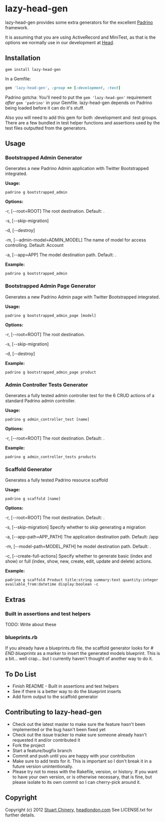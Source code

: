 # lazy-head-gen

lazy-head-gen provides some extra generators for the excellent [Padrino](https://github.com/padrino/padrino-framework) framework.

It is assuming that you are using ActiveRecord and MiniTest, as that is the options we normally use in our development at [Head](http://www.headlondon.com).

## Installation

```
gem install lazy-head-gen
```

In a Gemfile:

```ruby
gem 'lazy-head-gen', :group => [:development, :test]
```

Padrino gotcha: You'll need to put the `gem 'lazy-head-gen'` requirement *after* `gem 'padrino'` in your Gemfile.
lazy-head-gen depends on Padrino being loaded before it can do it's stuff.

Also you will need to add this gem for both :development and :test groups. There are a few bundled in test helper functions and assertions used by the test files outputted from the generators.

## Usage

### Bootstrapped Admin Generator

Generates a new Padrino Admin application with Twitter Bootstrapped integrated.

**Usage:**

```
padrino g bootstrapped_admin
```

**Options:**

-r, [--root=ROOT] The root destination. Default: .

-s, [--skip-migration]

-d, [--destroy]

-m, [--admin-model=ADMIN_MODEL] The name of model for access controlling. Default: Account

-a, [--app=APP] The model destination path. Default: .

**Example:**

```
padrino g bootstrapped_admin
```

### Bootstrapped Admin Page Generator

Generates a new Padrino Admin page with Twitter Bootstrapped integrated.

**Usage:**

```
padrino g bootstrapped_admin_page [model]
```

**Options:**

-r, [--root=ROOT] The root destination.

-s, [--skip-migration]

-d, [--destroy]

**Example:**

```
padrino g bootstrapped_admin_page product
```

### Admin Controller Tests Generator

Generates a fully tested admin controller test for the 6 CRUD actions of a standard Padrino admin controller.

**Usage:**

```
padrino g admin_controller_test [name]
```

**Options:**

-r, [--root=ROOT] The root destination. Default: .

**Example:**

```
padrino g admin_controller_tests products
```

### Scaffold Generator

Generates a fully tested Padrino resource scaffold

**Usage:**

```
padrino g scaffold [name]
```

**Options:**

-r, [--root=ROOT] The root destination. Default: .

-s, [--skip-migration] Specify whether to skip generating a migration

-a, [--app-path=APP_PATH] The application destination path. Default: /app

-m, [--model-path=MODEL_PATH] he model destination path. Default: .

-c, [--create-full-actions] Specify whether to generate basic (index and show) or full (index, show, new, create, edit, update and delete) actions.

**Example:**

```
padrino g scaffold Product title:string summary:text quantity:integer available_from:datetime display:boolean -c
```

## Extras

### Built in assertions and test helpers

TODO: Write about these

### blueprints.rb

If you already have a blueprints.rb file, the scaffold generator looks for *# END blueprints* as a marker to insert the generated models blueprint. This is a bit... well crap... but I currently haven't thought of another way to do it.

## To Do List

* Finish README - Built in assertions and test helpers
* See if there is a better way to do the blueprint inserts
* Add form output to the scaffold generator

## Contributing to lazy-head-gen

* Check out the latest master to make sure the feature hasn't been implemented or the bug hasn't been fixed yet
* Check out the issue tracker to make sure someone already hasn't requested it and/or contributed it
* Fork the project
* Start a feature/bugfix branch
* Commit and push until you are happy with your contribution
* Make sure to add tests for it. This is important so I don't break it in a future version unintentionally.
* Please try not to mess with the Rakefile, version, or history. If you want to have your own version, or is otherwise necessary, that is fine, but please isolate to its own commit so I can cherry-pick around it.

## Copyright

Copyright (c) 2012 [Stuart Chinery](http://www.headlondon.com/who-we-are#stuart-chinery), [headlondon.com](http://www.headlondon.com)
See LICENSE.txt for further details.
